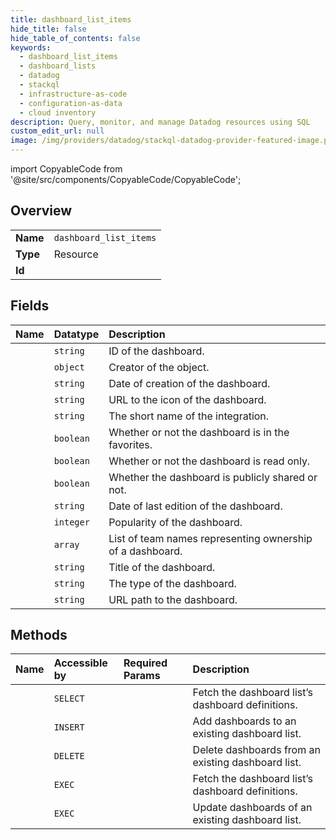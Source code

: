 ```yaml
---
title: dashboard_list_items
hide_title: false
hide_table_of_contents: false
keywords:
  - dashboard_list_items
  - dashboard_lists
  - datadog    
  - stackql
  - infrastructure-as-code
  - configuration-as-data
  - cloud inventory
description: Query, monitor, and manage Datadog resources using SQL
custom_edit_url: null
image: /img/providers/datadog/stackql-datadog-provider-featured-image.png
---
```


import CopyableCode from '@site/src/components/CopyableCode/CopyableCode';




## Overview
<table><tbody>
<tr><td><b>Name</b></td><td><code>dashboard_list_items</code></td></tr>
<tr><td><b>Type</b></td><td>Resource</td></tr>
<tr><td><b>Id</b></td><td><CopyableCode code="datadog.dashboard_lists.dashboard_list_items" /></td></tr>
</tbody></table>

## Fields
| Name | Datatype | Description |
|:-----|:---------|:------------|
| <CopyableCode code="id" /> | `string` | ID of the dashboard. |
| <CopyableCode code="author" /> | `object` | Creator of the object. |
| <CopyableCode code="created" /> | `string` | Date of creation of the dashboard. |
| <CopyableCode code="icon" /> | `string` | URL to the icon of the dashboard. |
| <CopyableCode code="integration_id" /> | `string` | The short name of the integration. |
| <CopyableCode code="is_favorite" /> | `boolean` | Whether or not the dashboard is in the favorites. |
| <CopyableCode code="is_read_only" /> | `boolean` | Whether or not the dashboard is read only. |
| <CopyableCode code="is_shared" /> | `boolean` | Whether the dashboard is publicly shared or not. |
| <CopyableCode code="modified" /> | `string` | Date of last edition of the dashboard. |
| <CopyableCode code="popularity" /> | `integer` | Popularity of the dashboard. |
| <CopyableCode code="tags" /> | `array` | List of team names representing ownership of a dashboard. |
| <CopyableCode code="title" /> | `string` | Title of the dashboard. |
| <CopyableCode code="type" /> | `string` | The type of the dashboard. |
| <CopyableCode code="url" /> | `string` | URL path to the dashboard. |
## Methods
| Name | Accessible by | Required Params | Description |
|:-----|:--------------|:----------------|:------------|
| <CopyableCode code="get_dashboard_list_items" /> | `SELECT` | <CopyableCode code="dashboard_list_id, dd_site" /> | Fetch the dashboard list’s dashboard definitions. |
| <CopyableCode code="create_dashboard_list_items" /> | `INSERT` | <CopyableCode code="dashboard_list_id, dd_site" /> | Add dashboards to an existing dashboard list. |
| <CopyableCode code="delete_dashboard_list_items" /> | `DELETE` | <CopyableCode code="dashboard_list_id, dd_site" /> | Delete dashboards from an existing dashboard list. |
| <CopyableCode code="_get_dashboard_list_items" /> | `EXEC` | <CopyableCode code="dashboard_list_id, dd_site" /> | Fetch the dashboard list’s dashboard definitions. |
| <CopyableCode code="update_dashboard_list_items" /> | `EXEC` | <CopyableCode code="dashboard_list_id, dd_site" /> | Update dashboards of an existing dashboard list. |

